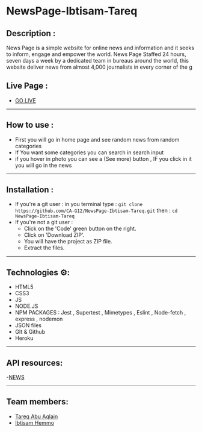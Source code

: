 # NewsPage-Ibtisam-Tareq

## Description :

News Page is a simple website for online news and information and it seeks to inform, engage and empower the world. News Page Staffed 24 hours, seven days a week by a dedicated team in bureaus around the world, this website deliver news from almost 4,000 journalists in every corner of the g

## Live Page :

- [GO LIVE](https://)

---

## How to use :

- First you will go in home page and see random news from random categories
- If You want some categories you can search in search input 
- if you hover in photo you can see a (See more) button , IF you click in it you will go in the news 


---

## Installation :
- If you're a git user :
    in you terminal type : `git clone https://github.com/CA-G12/NewsPage-Ibtisam-Tareq.git`
    then : `cd NewsPage-Ibtisam-Tareq`
- If you're not a git user :
  - Click on the 'Code' green button on the right.
  - Click on 'Download ZIP'.
  - You will have the project as ZIP file.
  - Extract the files.

---

## Technologies ⚙:
- HTML5
- CSS3
- JS
- NODE.JS
- NPM PACKAGES : Jest , Supertest , Mimetypes , Eslint , Node-fetch , express , nodemon
- JSON files
- GIt & Github
- Heroku

---

## API resources:
-[NEWS](https://newsdata.io/docs)

---

## Team members:
- [Tareq Abu Aqlain](https://github.com/tareq-abuaqlain)
- [Ibtisam Hemmo](https://github.com/Ibtisam-Hemmo)

